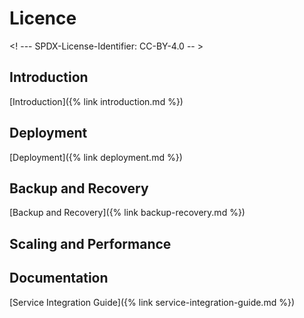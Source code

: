 # Licence

<! --- SPDX-License-Identifier: CC-BY-4.0  -- >


## Introduction

[Introduction]({% link introduction.md %})

## Deployment

[Deployment]({% link deployment.md %})

## Backup and Recovery

[Backup and Recovery]({% link backup-recovery.md %})

## Scaling and Performance

## Documentation

[Service Integration Guide]({% link service-integration-guide.md %})
